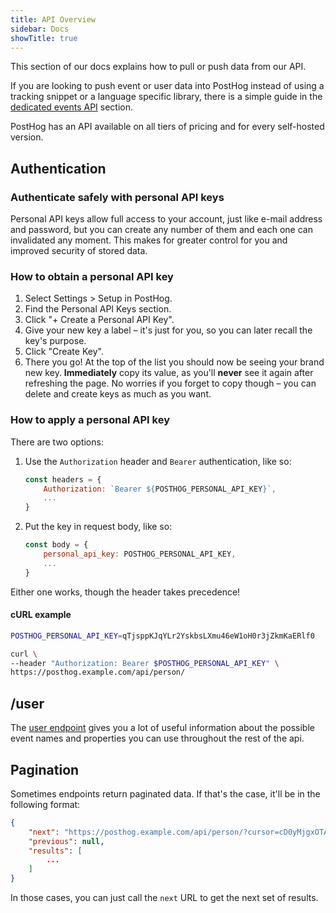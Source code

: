 ```yaml
---
title: API Overview
sidebar: Docs
showTitle: true
---
```


This section of our docs explains how to pull or push data from our API.

If you are looking to push event or user data into PostHog instead of using a tracking snippet or a language specific library, there is a simple guide in the [dedicated events API](/docs/integrations/api) section.

PostHog has an API available on all tiers of pricing and for every self-hosted version.

## Authentication

### Authenticate safely with personal API keys

Personal API keys allow full access to your account, just like e-mail address and password, but you can create any number of them and each one can invalidated any moment. This makes for greater control for you and improved security of stored data.

### How to obtain a personal API key

1. Select Settings > Setup in PostHog.
2. Find the Personal API Keys section.
3. Click "+ Create a Personal API Key".
4. Give your new key a label – it's just for you, so you can later recall the key's purpose.
5. Click "Create Key".
6. There you go! At the top of the list you should now be seeing your brand new key. **Immediately** copy its value, as you'll **never** see it again after refreshing the page. No worries if you forget to copy though – you can delete and create keys as much as you want.

### How to apply a personal API key

There are two options:

1. Use the `Authorization` header and `Bearer` authentication, like so:
    ```JavaScript
    const headers = {
        Authorization: `Bearer ${POSTHOG_PERSONAL_API_KEY}`,
        ...
    }
    ```
2. Put the key in request body, like so:
    ```JavaScript
    const body = {
        personal_api_key: POSTHOG_PERSONAL_API_KEY,
        ...
    }
    ```

Either one works, though the header takes precedence!

#### cURL example
```bash
POSTHOG_PERSONAL_API_KEY=qTjsppKJqYLr2YskbsLXmu46eW1oH0r3jZkmKaERlf0

curl \
--header "Authorization: Bearer $POSTHOG_PERSONAL_API_KEY" \
https://posthog.example.com/api/person/
```

## /user

The [user endpoint](./user) gives you a lot of useful information about the possible event names and properties you can use throughout the rest of the api. 

## Pagination

Sometimes endpoints return paginated data. If that's the case, it'll be in the following format:

```json
{
    "next": "https://posthog.example.com/api/person/?cursor=cD0yMjgxOTA2",
    "previous": null,
    "results": [
        ...
    ]
}
```

In those cases, you can just call the `next` URL to get the next set of results.
